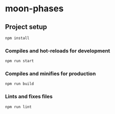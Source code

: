 # moon-phases

## Project setup

```bash
npm install
```

### Compiles and hot-reloads for development

```bash
npm run start
```

### Compiles and minifies for production

```bash
npm run build
```

### Lints and fixes files

```bash
npm run lint
```
